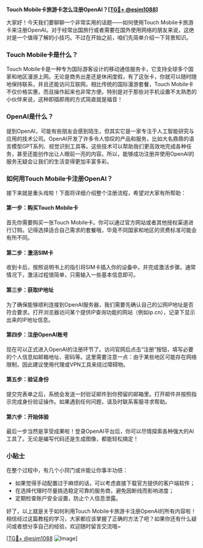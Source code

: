 **Touch Mobile卡旅游卡怎么注册OpenAI？[[TG💪+ @esim1088](https://t.me/s/esim1088)]**

大家好！今天我们要聊聊一个非常实用的话题——如何使用Touch Mobile卡旅游卡来注册OpenAI。对于经常出国旅行或者需要在国外使用网络的朋友来说，这绝对是一个值得了解的小技巧。不过在开始之前，咱们先简单介绍一下背景知识。

### Touch Mobile卡是什么？

Touch Mobile卡是一种专为国际游客设计的移动通信服务卡，它支持全球多个国家和地区漫游上网。无论是商务出差还是休闲度假，有了这张卡，你就可以随时随地保持联系，并且还能访问互联网。相比传统的国际漫游套餐，Touch Mobile卡不仅价格实惠，而且操作起来也非常方便。特别是对于那些对手机设置不太熟悉的小伙伴来说，这种即插即用的方式简直就是福音！

### OpenAI是什么？

提到OpenAI，可能有些朋友会感到陌生，但其实它是一家专注于人工智能研究与应用的技术公司。OpenAI开发了许多令人惊叹的产品和服务，比如大名鼎鼎的语言模型GPT系列、视觉识别工具等。这些技术可以帮助我们更高效地完成各种任务，甚至还能创作出让人眼前一亮的内容。所以，能够成功注册并使用OpenAI的服务无疑会让我们的生活变得更加丰富多彩。

### 如何用Touch Mobile卡注册OpenAI？

接下来就是重头戏啦！下面将详细介绍整个注册流程，希望对大家有所帮助：

#### 第一步：购买Touch Mobile卡

首先你需要购买一张Touch Mobile卡。你可以通过官方网站或者其他授权渠道进行订购。记得选择适合自己需求的套餐哦，毕竟不同国家和地区的资费标准可能会有所不同。

#### 第二步：激活SIM卡

收到卡后，按照说明书上的指引将SIM卡插入你的设备中，并完成激活步骤。通常情况下，激活过程很简单，只需输入一些基本信息即可。

#### 第三步：获取IP地址

为了确保能够顺利连接到OpenAI服务器，我们需要先确认自己的公网IP地址是否符合要求。打开浏览器访问某个提供IP查询功能的网站（例如ip.cn），记录下显示出来的IP地址信息。

#### 第四步：注册OpenAI账号

现在可以正式进入OpenAI的注册环节了。访问官网后点击“注册”按钮，填写必要的个人信息如邮箱地址、密码等。这里需要注意一点：由于某些地区可能存在网络限制，因此建议使用代理或VPN工具来绕过障碍物。

#### 第五步：验证身份

提交完表单之后，系统会发送一封验证邮件到你预留的邮箱里。打开邮件并按照指示完成身份验证操作。如果遇到任何问题，请及时联系客服寻求帮助。

#### 第六步：开始体验

最后一步当然是享受成果啦！登录OpenAI平台后，你可以尽情探索各种强大的AI工具了。无论是编写代码还是生成图像，都能轻松搞定！

### 小贴士

在整个过程中，有几个小窍门或许能让你事半功倍：
- 如果觉得手动配置过于麻烦的话，可以考虑直接下载官方提供的客户端软件；
- 在选择代理时尽量挑选稳定可靠的服务商，避免因断线而影响进度；
- 定期检查账户安全设置，防止个人信息泄露。

好了，以上就是关于如何利用Touch Mobile卡旅游卡注册OpenAI的所有内容啦！相信经过这篇教程的学习，大家都应该掌握了正确的方法了吧？如果你还有什么疑问或者想分享自己的经验，欢迎随时留言交流哦~

[[TG💪+ @esim1088](https://t.me/s/esim1088) ![Image](https://i.postimg.cc/4NQfJmqS/Snipaste-2025-05-13-00-14-12.png)]